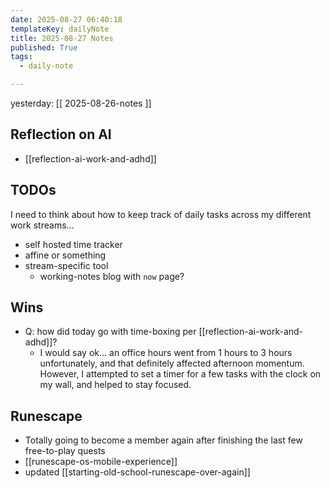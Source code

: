 ```yaml
---
date: 2025-08-27 06:40:18
templateKey: dailyNote
title: 2025-08-27 Notes
published: True
tags:
  - daily-note

---
```


yesterday: [[ 2025-08-26-notes ]]


## Reflection on AI

- [[reflection-ai-work-and-adhd]]


## TODOs

I need to think about how to keep track of daily tasks across my different work streams...
  - self hosted time tracker
  - affine or something
  - stream-specific tool
    - working-notes blog with `now` page?

## Wins

- Q: how did today go with time-boxing per [[reflection-ai-work-and-adhd]]? 
  - I would say ok... an office hours went from 1 hours to 3 hours
  unfortunately, and that definitely affected afternoon momentum. However, I
  attempted to set a timer for a few tasks with the clock on my wall, and
  helped to stay focused. 

## Runescape

- Totally going to become a member again after finishing the last few free-to-play quests
- [[runescape-os-mobile-experience]]
- updated [[starting-old-school-runescape-over-again]]
